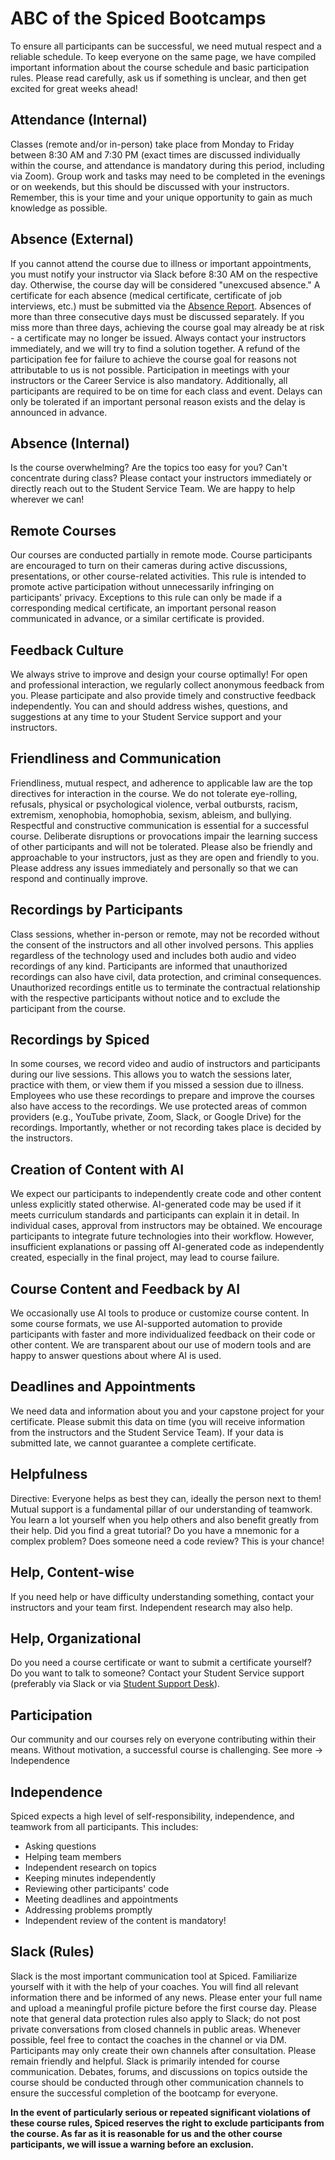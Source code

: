 # ABC of the Spiced Bootcamps

To ensure all participants can be successful, we need mutual respect and a reliable schedule. To keep everyone on the same page, we have compiled important information about the course schedule and basic participation rules. Please read carefully, ask us if something is unclear, and then get excited for great weeks ahead!

## Attendance (Internal)

Classes (remote and/or in-person) take place from Monday to Friday between 8:30 AM and 7:30 PM (exact times are discussed individually within the course, and attendance is mandatory during this period, including via Zoom). Group work and tasks may need to be completed in the evenings or on weekends, but this should be discussed with your instructors. Remember, this is your time and your unique opportunity to gain as much knowledge as possible.

## Absence (External)

If you cannot attend the course due to illness or important appointments, you must notify your instructor via Slack before 8:30 AM on the respective day. Otherwise, the course day will be considered "unexcused absence." A certificate for each absence (medical certificate, certificate of job interviews, etc.) must be submitted via the [Absence Report](https://docs.google.com/forms/d/e/1FAIpQLSdbfuVumSlLVCbouHPnSVCLoHeRqdk1ckuNJARv1ck8Zwp5-A/viewform?usp=send_form). Absences of more than three consecutive days must be discussed separately. If you miss more than three days, achieving the course goal may already be at risk - a certificate may no longer be issued. Always contact your instructors immediately, and we will try to find a solution together. A refund of the participation fee for failure to achieve the course goal for reasons not attributable to us is not possible. Participation in meetings with your instructors or the Career Service is also mandatory. Additionally, all participants are required to be on time for each class and event. Delays can only be tolerated if an important personal reason exists and the delay is announced in advance.

## Absence (Internal)

Is the course overwhelming? Are the topics too easy for you? Can't concentrate during class? Please contact your instructors immediately or directly reach out to the Student Service Team. We are happy to help wherever we can!

## Remote Courses

Our courses are conducted partially in remote mode. Course participants are encouraged to turn on their cameras during active discussions, presentations, or other course-related activities. This rule is intended to promote active participation without unnecessarily infringing on participants' privacy. Exceptions to this rule can only be made if a corresponding medical certificate, an important personal reason communicated in advance, or a similar certificate is provided.

## Feedback Culture

We always strive to improve and design your course optimally! For open and professional interaction, we regularly collect anonymous feedback from you. Please participate and also provide timely and constructive feedback independently. You can and should address wishes, questions, and suggestions at any time to your Student Service support and your instructors.

## Friendliness and Communication

Friendliness, mutual respect, and adherence to applicable law are the top directives for interaction in the course. We do not tolerate eye-rolling, refusals, physical or psychological violence, verbal outbursts, racism, extremism, xenophobia, homophobia, sexism, ableism, and bullying. Respectful and constructive communication is essential for a successful course. Deliberate disruptions or provocations impair the learning success of other participants and will not be tolerated. Please also be friendly and approachable to your instructors, just as they are open and friendly to you. Please address any issues immediately and personally so that we can respond and continually improve.

## Recordings by Participants

Class sessions, whether in-person or remote, may not be recorded without the consent of the instructors and all other involved persons. This applies regardless of the technology used and includes both audio and video recordings of any kind. Participants are informed that unauthorized recordings can also have civil, data protection, and criminal consequences. Unauthorized recordings entitle us to terminate the contractual relationship with the respective participants without notice and to exclude the participant from the course.

## Recordings by Spiced

In some courses, we record video and audio of instructors and participants during our live sessions. This allows you to watch the sessions later, practice with them, or view them if you missed a session due to illness. Employees who use these recordings to prepare and improve the courses also have access to the recordings. We use protected areas of common providers (e.g., YouTube private, Zoom, Slack, or Google Drive) for the recordings. Importantly, whether or not recording takes place is decided by the instructors.

## Creation of Content with AI

We expect our participants to independently create code and other content unless explicitly stated otherwise. AI-generated code may be used if it meets curriculum standards and participants can explain it in detail. In individual cases, approval from instructors may be obtained. We encourage participants to integrate future technologies into their workflow. However, insufficient explanations or passing off AI-generated code as independently created, especially in the final project, may lead to course failure.

## Course Content and Feedback by AI

We occasionally use AI tools to produce or customize course content. In some course formats, we use AI-supported automation to provide participants with faster and more individualized feedback on their code or other content. We are transparent about our use of modern tools and are happy to answer questions about where AI is used.

## Deadlines and Appointments

We need data and information about you and your capstone project for your certificate. Please submit this data on time (you will receive information from the instructors and the Student Service Team). If your data is submitted late, we cannot guarantee a complete certificate.

## Helpfulness

Directive: Everyone helps as best they can, ideally the person next to them! Mutual support is a fundamental pillar of our understanding of teamwork. You learn a lot yourself when you help others and also benefit greatly from their help. Did you find a great tutorial? Do you have a mnemonic for a complex problem? Does someone need a code review? This is your chance!

## Help, Content-wise

If you need help or have difficulty understanding something, contact your instructors and your team first. Independent research may also help.

## Help, Organizational

Do you need a course certificate or want to submit a certificate yourself? Do you want to talk to someone? Contact your Student Service support (preferably via Slack or via [Student Support Desk](https://noteforms.com/forms/student-support-qaq62n)).

## Participation

Our community and our courses rely on everyone contributing within their means. Without motivation, a successful course is challenging. See more → Independence

## Independence

Spiced expects a high level of self-responsibility, independence, and teamwork from all participants. This includes:

- Asking questions
- Helping team members
- Independent research on topics
- Keeping minutes independently
- Reviewing other participants' code
- Meeting deadlines and appointments
- Addressing problems promptly
- Independent review of the content is mandatory!

## Slack (Rules)

Slack is the most important communication tool at Spiced. Familiarize yourself with it with the help of your coaches. You will find all relevant information there and be informed of any news. Please enter your full name and upload a meaningful profile picture before the first course day. Please note that general data protection rules also apply to Slack; do not post private conversations from closed channels in public areas. Whenever possible, feel free to contact the coaches in the channel or via DM. Participants may only create their own channels after consultation. Please remain friendly and helpful. Slack is primarily intended for course communication. Debates, forums, and discussions on topics outside the course should be conducted through other communication channels to ensure the successful completion of the bootcamp for everyone.

**In the event of particularly serious or repeated significant violations of these course rules, Spiced reserves the right to exclude participants from the course. As far as it is reasonable for us and the other course participants, we will issue a warning before an exclusion.**
